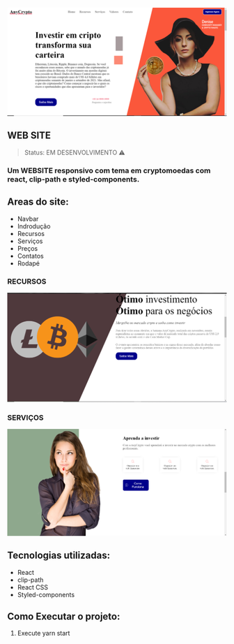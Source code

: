 ![WEB SITE](https://github.com/kamalcwb/WebProject/blob/main/myapp/src/img/Web/web1.png)
<h2>WEB SITE</h2>

>Status: EM DESENVOLVIMENTO ⚠️


### Um WEBSITE responsivo com tema em cryptomoedas com react, clip-path e styled-components.

## Areas do site:

+ Navbar
+ Indrodução
+ Recursos
+ Serviços
+ Preços
+ Contatos
+ Rodapé

### RECURSOS
![RECURSOS](https://github.com/kamalcwb/WebProject/blob/main/myapp/src/img/Web/web2.png)

### SERVIÇOS
![SERVIÇOS](https://github.com/kamalcwb/WebProject/blob/main/myapp/src/img/Web/web3.png)

## Tecnologias utilizadas:
 
+ React
+ clip-path
+ React CSS
+ Styled-components

## Como Executar o projeto:

1) Execute yarn start


